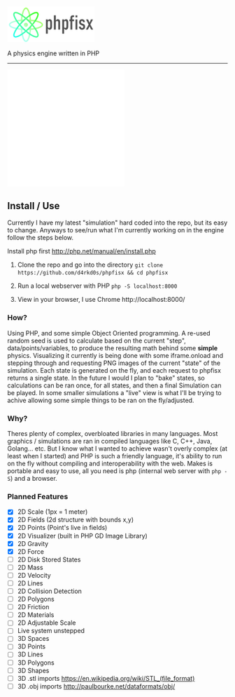 <img src="logo.png" alt="logo" width="200"/>

A physics engine written in PHP

<hr>

![Simple Points Animated GIF](simple_points.gif)

## Install / Use
Currently I have my latest "simulation" hard coded into the repo, but its easy to change. Anyways to see/run what I'm currently working on in the engine follow the steps below.

Install php first http://php.net/manual/en/install.php

1. Clone the repo and go into the directory
`git clone https://github.com/d4rkd0s/phpfisx && cd phpfisx`

2. Run a local webserver with PHP
`php -S localhost:8000`

3. View in your browser, I use Chrome
http://localhost:8000/

### How?

Using PHP, and some simple Object Oriented programming. A re-used random seed is used to calculate based on the current "step", data/points/variables, to produce the resulting math behind some **simple** physics. Visualizing it currently is being done with some iframe.onload and stepping through and requesting PNG images of the current "state" of the simulation. Each state is generated on the fly, and each request to phpfisx returns a single state. In the future I would I plan to "bake" states, so calculations can be ran once, for all states, and then a final Simulation can be played. In some smaller simulations a "live" view is what I'll be trying to achive allowing some simple things to be ran on the fly/adjusted.

### Why?

Theres plenty of complex, overbloated libraries in many languages. Most graphics / simulations are ran in compiled languages like C, C++, Java, Golang... etc. But I know what I wanted to achieve wasn't overly complex (at least when I started) and PHP is such a friendly language, it's ability to run on the fly without compiling and interoperability with the web. Makes is portable and easy to use, all you need is php (internal web server with `php -S`) and a browser.


### Planned Features

- [x] 2D Scale (1px = 1 meter)
- [x] 2D Fields (2d structure with bounds x,y)
- [x] 2D Points (Point's live in fields)
- [x] 2D Visualizer (built in PHP GD Image Library)
- [x] 2D Gravity
- [x] 2D Force
- [ ] 2D Disk Stored States
- [ ] 2D Mass
- [ ] 2D Velocity
- [ ] 2D Lines
- [ ] 2D Collision Detection
- [ ] 2D Polygons
- [ ] 2D Friction
- [ ] 2D Materials
- [ ] 2D Adjustable Scale
- [ ] Live system unstepped
- [ ] 3D Spaces
- [ ] 3D Points
- [ ] 3D Lines
- [ ] 3D Polygons
- [ ] 3D Shapes
- [ ] 3D .stl imports https://en.wikipedia.org/wiki/STL_(file_format)
- [ ] 3D .obj imports http://paulbourke.net/dataformats/obj/
